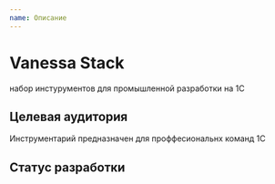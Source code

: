 ```yaml
---
name: Описание
---
```


# Vanessa Stack

набор инстурументов для промышленной разработки на 1С

## Целевая аудитория

Инструментарий предназначен для проффесиональнх команд 1С

## Статус разработки

